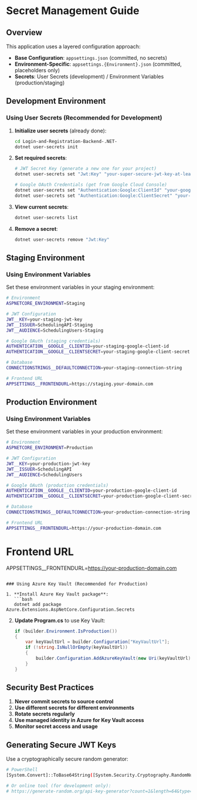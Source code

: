 # Secret Management Guide

## Overview

This application uses a layered configuration approach:
- **Base Configuration**: `appsettings.json` (committed, no secrets)
- **Environment-Specific**: `appsettings.{Environment}.json` (committed, placeholders only)
- **Secrets**: User Secrets (development) / Environment Variables (production/staging)

## Development Environment

### Using User Secrets (Recommended for Development)

1. **Initialize user secrets** (already done):
   ```bash
   cd Login-and-Registration-Backend-.NET-
   dotnet user-secrets init
   ```

2. **Set required secrets**:
   ```bash
   # JWT Secret Key (generate a new one for your project)
   dotnet user-secrets set "Jwt:Key" "your-super-secure-jwt-key-at-least-32-characters-long"
   
   # Google OAuth Credentials (get from Google Cloud Console)
   dotnet user-secrets set "Authentication:Google:ClientId" "your-google-client-id"
   dotnet user-secrets set "Authentication:Google:ClientSecret" "your-google-client-secret"
   ```

3. **View current secrets**:
   ```bash
   dotnet user-secrets list
   ```

4. **Remove a secret**:
   ```bash
   dotnet user-secrets remove "Jwt:Key"
   ```

## Staging Environment

### Using Environment Variables

Set these environment variables in your staging environment:

```bash
# Environment
ASPNETCORE_ENVIRONMENT=Staging

# JWT Configuration
JWT__KEY=your-staging-jwt-key
JWT__ISSUER=SchedulingAPI-Staging
JWT__AUDIENCE=SchedulingUsers-Staging

# Google OAuth (staging credentials)
AUTHENTICATION__GOOGLE__CLIENTID=your-staging-google-client-id
AUTHENTICATION__GOOGLE__CLIENTSECRET=your-staging-google-client-secret

# Database
CONNECTIONSTRINGS__DEFAULTCONNECTION=your-staging-connection-string

# Frontend URL
APPSETTINGS__FRONTENDURL=https://staging.your-domain.com
```

## Production Environment

### Using Environment Variables

Set these environment variables in your production environment:

```bash
# Environment
ASPNETCORE_ENVIRONMENT=Production

# JWT Configuration
JWT__KEY=your-production-jwt-key
JWT__ISSUER=SchedulingAPI
JWT__AUDIENCE=SchedulingUsers

# Google OAuth (production credentials)
AUTHENTICATION__GOOGLE__CLIENTID=your-production-google-client-id
AUTHENTICATION__GOOGLE__CLIENTSECRET=your-production-google-client-secret

# Database
CONNECTIONSTRINGS__DEFAULTCONNECTION=your-production-connection-string

# Frontend URL
APPSETTINGS__FRONTENDURL=https://your-production-domain.com
```

# Frontend URL
APPSETTINGS__FRONTENDURL=https://your-production-domain.com
```

### Using Azure Key Vault (Recommended for Production)

1. **Install Azure Key Vault package**:
   ```bash
   dotnet add package Azure.Extensions.AspNetCore.Configuration.Secrets
   ```

2. **Update Program.cs** to use Key Vault:
   ```csharp
   if (builder.Environment.IsProduction())
   {
       var keyVaultUrl = builder.Configuration["KeyVaultUrl"];
       if (!string.IsNullOrEmpty(keyVaultUrl))
       {
           builder.Configuration.AddAzureKeyVault(new Uri(keyVaultUrl), new DefaultAzureCredential());
       }
   }
   ```

## Security Best Practices

1. **Never commit secrets to source control**
2. **Use different secrets for different environments**
3. **Rotate secrets regularly**
4. **Use managed identity in Azure for Key Vault access**
5. **Monitor secret access and usage**

## Generating Secure JWT Keys

Use a cryptographically secure random generator:

```bash
# PowerShell
[System.Convert]::ToBase64String([System.Security.Cryptography.RandomNumberGenerator]::GetBytes(32))

# Or online tool (for development only):
# https://generate-random.org/api-key-generator?count=1&length=64&type=mixed-numbers
```
